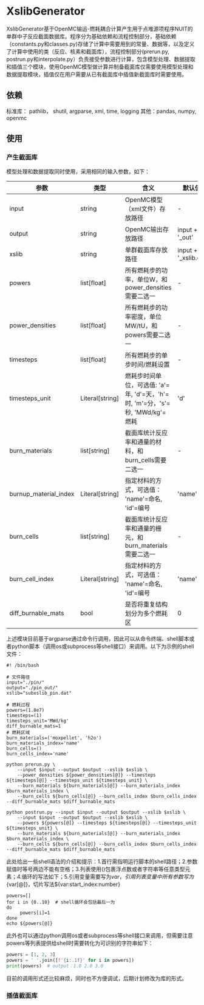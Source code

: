 # XslibGenerator

XslibGenerator基于OpenMC输运-燃耗耦合计算产生用于点堆源项程序NUIT的单群中子反应截面数据库。程序分为基础依赖和流程控制部分，基础依赖（constants.py和classes.py)存储了计算中需要用到的常量、数据等，以及定义了计算中使用的类（反应、核素和截面库），流程控制部分(prerun.py, postrun.py和interpolate.py）负责接受参数进行计算，包含模型处理、数据提取和插值三个模块，使用OpenMC模型做计算并制备截面库仅需要使用模型处理和数据提取模块，插值仅在用户需要从已有截面库中插值新截面库时需要使用。

## 依赖
标准库： pathlib， shutil, argparse, xml, time, logging
其他：pandas, numpy, openmc

## 使用


### 产生截面库

模型处理和数据提取同时使用，采用相同的输入参数，如下：

| 参数                  | 类型            | 含义                                                         | 默认值              |
| --------------------- | --------------- | ------------------------------------------------------------ | ------------------- |
| input                 | string          | OpenMC模型（xml文件）存放路径                                | -                   |
| output                | string          | OpenMC输出存放路径                                           | input +  '_out'     |
| xslib                 | string          | 单群截面库存放路径                                           | input + '_xslib.dat |
| powers                | list[float]     | 所有燃耗步的功率，单位W，和power_densities需要二选一         | -                   |
| power_densities       | list[float]     | 所有燃耗步的功率密度，单位MW/tU，和powers需要二选一          | -                   |
| timesteps             | list[float]     | 所有燃耗步的单步时间/燃耗设置                                | -                   |
| timesteps_unit        | Literal[string] | 燃耗步时间单位，可选值: 'a'=年, 'd'=天，'h'=时, 'm'=分，'s'=秒, 'MWd/kg'=燃耗 | 'd'                 |
| burn_materials        | list[string]    | 截面库统计反应率和通量的材料，和burn_cells需要二选一         | -                   |
| burnup_material_index | Literal[string] | 指定材料的方式，可选值： 'name'=命名, 'id'=编号              | 'name'              |
| burn_cells            | list[string]    | 截面库统计反应率和通量的栅元，和burn_materials需要二选一     | -                   |
| burn_cell_index       | Literal[string] | 指定材料的方式，可选值： 'name'=命名, 'id'=编号              | 'name'              |
| diff_burnable_mats    | bool            | 是否将重复结构划分为多个燃耗区                               | 0                   |

上述模块目前基于argparse通过命令行调用，因此可以从命令终端、shell脚本或者python脚本（调用os或subprocess等shell接口）来调用。以下为示例的shell文件：

```shell
#! /bin/bash

# 文件路径
input="./pin/"
output="./pin_out/"
xslib="subxslib_pin.dat"

# 燃耗过程
powers=(1.8e7)
timesteps=(1)
timesteps_unit='MWd/kg'
diff_burnable_mats=1
# 燃耗区域
burn_materials=('moxpellet', 'h2o')
burn_materials_index='name'
burn_cells=()
burn_cells_index='name'

python prerun.py \
    --input $input --output $output --xslib $xslib \
    --power_densities ${power_densities[@]} --timesteps ${timesteps[@]} --timesteps_unit ${timesteps_unit} \
    --burn_materials ${burn_materials[@]} --burn_materials_index $burn_materials_index \
    --burn_cells ${burn_cells[@]} --burn_cells_index $burn_cells_index --diff_burnable_mats $diff_burnable_mats

python postrun.py --input $input --output $output --xslib $xslib \
    --input $input --output $output --xslib $xslib \
    --powers ${powers[@]} --timesteps ${timesteps[@]} --timesteps_unit ${timesteps_unit} \
    --burn_materials ${burn_materials[@]} --burn_materials_index $burn_materials_index \
    --burn_cells ${burn_cells[@]} --burn_cells_index $burn_cells_index --diff_burnable_mats $diff_burnable_mats
```

此处给出一些shell语法的介绍和提示：1.首行需指明运行脚本的shell路径；2.参数赋值时等号两边不能有空格；3.列表使用()包裹浮点数或者字符串等任意类型元素；4.循环的写法如下；5.引用变量需要写为${var}，引用列表变量中所有参数写为${var[@]}，切片写法${var:start_index:number}

```shell
powers=[]
for i in {0..10}  # shell循环会包括最后一为
do
	 powers[i]=1
done
echo ${powers[@]}
```

此外也可以通过python调用os或者subprocess等shell接口来调用，但需要注意powers等列表提供给shell时需要转化为可识别的字符串如下：

```python
powers = [1, 2, 3]
powers = ' '.join([f'{i:.1f}' for i in powers])
print(powers)  # output：1.0 2.0 3.0
```

目前的调用形式还比较麻烦，同时也不方便调试，后期计划修改为库的形式。

### 插值截面库

